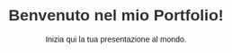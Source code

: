 <!DOCTYPE html>
<html lang="it">
<head>
  <meta charset="UTF-8">
  <meta name="viewport" content="width=device-width, initial-scale=1.0">
  <title>Portfolio</title>
  <style>
    body { font-family: Arial, sans-serif; text-align: center; padding: 50px; }
    h1 { color: #333; }
  </style>
</head>
<body>
  <h1>Benvenuto nel mio Portfolio!</h1>
  <p>Inizia qui la tua presentazione al mondo.</p>
</body>
</html>
